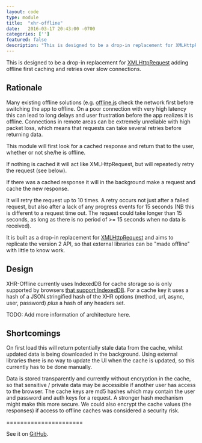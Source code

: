 ```yaml
---
layout: code
type: module
title:  "xhr-offline"
date:   2016-03-17 20:43:00 -0700
categories: ['']
featured: false
description: "This is designed to be a drop-in replacement for XMLHttpRequest adding offline first caching and retries over slow connections."
---
```


This is designed to be a drop-in replacement for [XMLHttpRequest](https://developer.mozilla.org/en-US/docs/Web/API/XMLHttpRequest) adding offline first caching and retries over slow connections.

## Rationale

Many existing offline solutions (e.g. [offline.js](http://github.hubspot.com/offline/docs/welcome/) check the network first before switching the app to offline. On a poor connection with very high latency this can lead to long delays and user frustration before the app realizes it is offline. Connections in remote areas can be extremely unreliable with high packet loss, which means that requests can take several retries before returning data.

This module will first look for a cached response and return that to the user, whether or not she/he is offline.

If nothing is cached it will act like XMLHttpRequest, but will repeatedly retry the request (see below).

If there was a cached response it will in the background make a request and cache the new response.

It will retry the request up to 10 times. A retry occurs not just after a failed request, but also after a lack of any progress events for 15 seconds (NB this is different to a request time out. The request could take longer than 15 seconds, as long as there is no period of >= 15 seconds when no data is received).

It is built as a drop-in replacement for [XMLHttpRequest](https://developer.mozilla.org/en-US/docs/Web/API/XMLHttpRequest) and aims to replicate the version 2 API, so that external libraries can be "made offline" with little to know work.

## Design

XHR-Offline currently uses IndexedDB for cache storage so is only supported by browsers [that support IndexedDB](http://caniuse.com/#feat=indexeddb). For a cache key it uses a hash of a JSON.stringified hash of the XHR options (method, url, async, user, password) *plus* a hash of any headers set.

TODO: Add more information of architecture here.

## Shortcomings

On first load this will return potentially stale data from the cache, whilst updated data is being downloaded in the background. Using external libraries there is no way to update the UI when the cache is updated, so this currently has to be done manually.

Data is stored transparently and currently without encryption in the cache, so that sensitive / private data may be accessible if another user has access to the browser. The cache keys are md5 hashes which may contain the user and password and auth keys for a request. A stronger hash mechanism might make this more secure. We could also encrypt the cache values (the responses) if access to offline caches was considered a security risk.


======================

See it on [GitHub](https://github.com/digidem/xhr-offline).